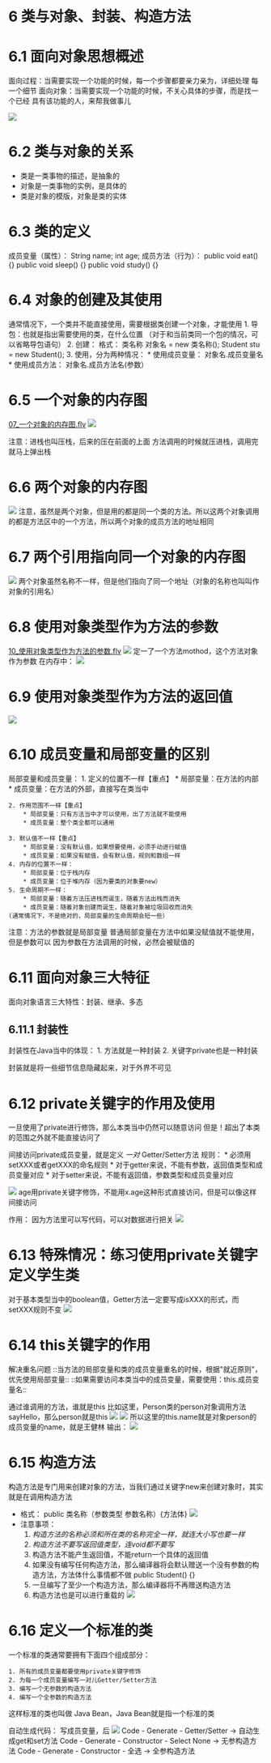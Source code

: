 # 6 类与对象、封装、构造方法

# 6.1 面向对象思想概述
面向过程：当需要实现一个功能的时候，每一个步骤都要亲力亲为，详细处理		  每一个细节
面向对象：当需要实现一个功能的时候，不关心具体的步骤，而是找一个已经		  具有该功能的人，来帮我做事儿

![](6%20%E7%B1%BB%E4%B8%8E%E5%AF%B9%E8%B1%A1%E3%80%81%E5%B0%81%E8%A3%85%E3%80%81%E6%9E%84%E9%80%A0%E6%96%B9%E6%B3%95/AE666E40-3268-46D0-8628-0DF3C9D2CBA4.png)

# 6.2 类与对象的关系
* 类是一类事物的描述，是抽象的
* 对象是一类事物的实例，是具体的
* 类是对象的模版，对象是类的实体

# 6.3  类的定义
成员变量（属性）：
	String name;
	int age;
成员方法（行为）：
	public void eat() {}
	public void sleep() {}
	public void study() {}  
# 6.4 对象的创建及其使用
通常情况下，一个类并不能直接使用，需要根据类创建一个对象，才能使用
	1. 导包：也就是指出需要使用的类，在什么位置
			（对于和当前类同一个包的情况，可以省略导包语句）
	2. 创建：
			格式：
			类名称 对象名 = new 类名称();
			Student stu = new Student();
	3. 使用，分为两种情况：
				* 使用成员变量：  对象名.成员变量名
				* 使用成员方法：  对象名.成员方法名(参数）

# 6.5 一个对象的内存图
<a href='07_%E4%B8%80%E4%B8%AA%E5%AF%B9%E8%B1%A1%E7%9A%84%E5%86%85%E5%AD%98%E5%9B%BE.flv'>07_一个对象的内存图.flv</a>
![](6%20%E7%B1%BB%E4%B8%8E%E5%AF%B9%E8%B1%A1%E3%80%81%E5%B0%81%E8%A3%85%E3%80%81%E6%9E%84%E9%80%A0%E6%96%B9%E6%B3%95/%E6%88%AA%E5%B1%8F2021-01-12%2009.33.25.png)

注意：进栈也叫压栈，后来的压在前面的上面
	方法调用的时候就压进栈，调用完就马上弹出栈
# 6.6 两个对象的内存图
![](6%20%E7%B1%BB%E4%B8%8E%E5%AF%B9%E8%B1%A1%E3%80%81%E5%B0%81%E8%A3%85%E3%80%81%E6%9E%84%E9%80%A0%E6%96%B9%E6%B3%95/%E6%88%AA%E5%B1%8F2021-01-12%2009.38.00.png)
注意，虽然是两个对象，但是用的都是同一个类的方法。所以这两个对象调用的都是方法区中的一个方法，所以两个对象的成员方法的地址相同

# 6.7 两个引用指向同一个对象的内存图
![](6%20%E7%B1%BB%E4%B8%8E%E5%AF%B9%E8%B1%A1%E3%80%81%E5%B0%81%E8%A3%85%E3%80%81%E6%9E%84%E9%80%A0%E6%96%B9%E6%B3%95/%E6%88%AA%E5%B1%8F2021-01-12%2009.54.56.png)
两个对象虽然名称不一样，但是他们指向了同一个地址（对象的名称也叫叫作对象的引用名）

# 6.8 使用对象类型作为方法的参数
<a href='10_%E4%BD%BF%E7%94%A8%E5%AF%B9%E8%B1%A1%E7%B1%BB%E5%9E%8B%E4%BD%9C%E4%B8%BA%E6%96%B9%E6%B3%95%E7%9A%84%E5%8F%82%E6%95%B0.flv'>10_使用对象类型作为方法的参数.flv</a>
![](6%20%E7%B1%BB%E4%B8%8E%E5%AF%B9%E8%B1%A1%E3%80%81%E5%B0%81%E8%A3%85%E3%80%81%E6%9E%84%E9%80%A0%E6%96%B9%E6%B3%95/%E6%88%AA%E5%B1%8F2021-01-12%2010.00.10.png)
定一了一个方法mothod，这个方法对象作为参数
在内存中：
![](6%20%E7%B1%BB%E4%B8%8E%E5%AF%B9%E8%B1%A1%E3%80%81%E5%B0%81%E8%A3%85%E3%80%81%E6%9E%84%E9%80%A0%E6%96%B9%E6%B3%95/%E6%88%AA%E5%B1%8F2021-01-12%2010.05.22.png)

# 6.9 使用对象类型作为方法的返回值
![](6%20%E7%B1%BB%E4%B8%8E%E5%AF%B9%E8%B1%A1%E3%80%81%E5%B0%81%E8%A3%85%E3%80%81%E6%9E%84%E9%80%A0%E6%96%B9%E6%B3%95/%E6%88%AA%E5%B1%8F2021-01-12%2010.10.43.png)

# 6.10 成员变量和局部变量的区别
局部变量和成员变量：
	1. 定义的位置不一样【重点】
		* 局部变量：在方法的内部
		* 成员变量：在方法的外部，直接写在类当中

	2. 作用范围不一样【重点】
		* 局部变量：只有方法当中才可以使用，出了方法就不能使用
		* 成员变量：整个类全都可以通用
	
	3. 默认值不一样【重点】
		* 局部变量：没有默认值，如果想要使用，必须手动进行赋值
		* 成员变量：如果没有赋值，会有默认值，规则和数组一样
	4. 内存的位置不一样：
		* 局部变量：位于栈内存
		* 成员变量：位于堆内存（因为要类的对象要new）
	5. 生命周期不一样：
		* 局部变量：随着方法压进栈而诞生，随着方法出栈而消失
		* 成员变量：随着对象创建而诞生，随着对象被垃圾回收而消失
	(通常情况下，不是绝对的，局部变量的生命周期会短一些）


注意：方法的参数就是局部变量
普通局部变量在方法中如果没赋值就不能使用，但是参数可以
因为参数在方法调用的时候，必然会被赋值的

# 6.11 面向对象三大特征
面向对象语言三大特性：封装、继承、多态
## 6.11.1 封装性
封装性在Java当中的体现：
	1. 方法就是一种封装
	2. 关键字private也是一种封装

封装就是将一些细节信息隐藏起来，对于外界不可见

 
# 6.12 private关键字的作用及使用
一旦使用了private进行修饰，那么本类当中仍然可以随意访问
但是！超出了本类的范围之外就不能直接访问了

间接访问private成员变量，就是定义 _一对_ Getter/Setter方法
规则：
	* 必须用setXXX或者getXXX的命名规则
	* 对于getter来说，不能有参数，返回值类型和成员变量对应
	* 对于setter来说，不能有返回值，参数类型和成员变量对应

![](6%20%E7%B1%BB%E4%B8%8E%E5%AF%B9%E8%B1%A1%E3%80%81%E5%B0%81%E8%A3%85%E3%80%81%E6%9E%84%E9%80%A0%E6%96%B9%E6%B3%95/%E6%88%AA%E5%B1%8F2021-01-12%2010.44.14.png)
age用private关键字修饰，不能用x.age这种形式直接访问，但是可以像这样间接访问

作用：
因为方法里可以写代码，可以对数据进行把关
![](6%20%E7%B1%BB%E4%B8%8E%E5%AF%B9%E8%B1%A1%E3%80%81%E5%B0%81%E8%A3%85%E3%80%81%E6%9E%84%E9%80%A0%E6%96%B9%E6%B3%95/%E6%88%AA%E5%B1%8F2021-01-12%2010.45.58.png)


# 6.13 特殊情况：练习使用private关键字定义学生类
对于基本类型当中的boolean值，Getter方法一定要写成isXXX的形式，而setXXX规则不变
![](6%20%E7%B1%BB%E4%B8%8E%E5%AF%B9%E8%B1%A1%E3%80%81%E5%B0%81%E8%A3%85%E3%80%81%E6%9E%84%E9%80%A0%E6%96%B9%E6%B3%95/CFEE2F66-C459-4AE0-86B1-9991945A7F9A.png)

# 6.14 this关键字的作用
解决重名问题
::当方法的局部变量和类的成员变量重名的时候，根据"就近原则"，优先使用局部变量::
::如果需要访问本类当中的成员变量，需要使用：this.成员变量名::

通过谁调用的方法，谁就是this
比如这里，Person类的person对象调用方法sayHello，那么person就是this
![](6%20%E7%B1%BB%E4%B8%8E%E5%AF%B9%E8%B1%A1%E3%80%81%E5%B0%81%E8%A3%85%E3%80%81%E6%9E%84%E9%80%A0%E6%96%B9%E6%B3%95/D8A09CCB-78B7-475D-A8DD-8B1DB765C1A9.png)
![](6%20%E7%B1%BB%E4%B8%8E%E5%AF%B9%E8%B1%A1%E3%80%81%E5%B0%81%E8%A3%85%E3%80%81%E6%9E%84%E9%80%A0%E6%96%B9%E6%B3%95/%E6%88%AA%E5%B1%8F2021-01-12%2011.09.35.png)
所以这里的this.name就是对象person的成员变量的name，就是王健林
输出：
![](6%20%E7%B1%BB%E4%B8%8E%E5%AF%B9%E8%B1%A1%E3%80%81%E5%B0%81%E8%A3%85%E3%80%81%E6%9E%84%E9%80%A0%E6%96%B9%E6%B3%95/%E6%88%AA%E5%B1%8F2021-01-12%2011.10.50.png)

# 6.15 构造方法
构造方法是专门用来创建对象的方法，当我们通过关键字new来创建对象时，其实就是在调用构造方法
* 格式：
	public 类名称（参数类型 参数名称）{方法体}
![](6%20%E7%B1%BB%E4%B8%8E%E5%AF%B9%E8%B1%A1%E3%80%81%E5%B0%81%E8%A3%85%E3%80%81%E6%9E%84%E9%80%A0%E6%96%B9%E6%B3%95/%E6%88%AA%E5%B1%8F2021-01-12%2011.20.23.png)
* 注意事项：
	1. _构造方法的名称必须和所在类的名称完全一样，就连大小写也要一样_ 
	2. _构造方法不要写返回值类型，连void都不要写_ 
	3. 构造方法不能产生返回值，不能return一个具体的返回值
	4. 如果没有编写任何构造方法，那么编译器将会默认赠送一个没有参数的构造方法，方法体什么事情都不做 public Student() {}
	5. 一旦编写了至少一个构造方法，那么编译器将不再赠送构造方法
	6. 构造方法也是可以进行重载的
![](6%20%E7%B1%BB%E4%B8%8E%E5%AF%B9%E8%B1%A1%E3%80%81%E5%B0%81%E8%A3%85%E3%80%81%E6%9E%84%E9%80%A0%E6%96%B9%E6%B3%95/%E6%88%AA%E5%B1%8F2021-01-12%2011.25.39.png)

# 6.16 定义一个标准的类
一个标准的类通常要拥有下面四个组成部分：

	1. 所有的成员变量都要使用private关键字修饰
	2. 为每一个成员变量编写一对儿Getter/Setter方法
	3. 编写一个无参数的构造方法
	4. 编写一个全参数的构造方法

这样标准的类也叫做 Java Bean，Java Bean就是指一个标准的类

自动生成代码：
写成员变量，后
![](6%20%E7%B1%BB%E4%B8%8E%E5%AF%B9%E8%B1%A1%E3%80%81%E5%B0%81%E8%A3%85%E3%80%81%E6%9E%84%E9%80%A0%E6%96%B9%E6%B3%95/%E6%88%AA%E5%B1%8F2021-01-12%2011.31.14.png)
Code - Generate - Getter/Setter -> 自动生成get和set方法
Code - Generate - Constructor - Select None -> 无参构造方法
Code - Generate - Constructor - 全选 -> 全参构造方法



